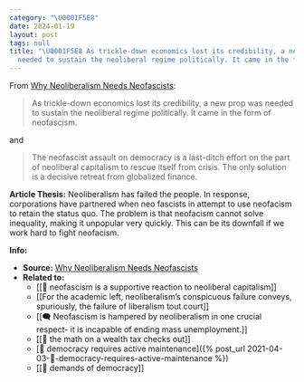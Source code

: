 ```yaml
---
category: "\U0001F5E8️"
date: 2024-01-19
layout: post
tags: null
title: "\U0001F5E8️ As trickle-down economics lost its credibility, a new prop was
  needed to sustain the neoliberal regime politically. It came in the form of neofascism."
---
```


From [Why Neoliberalism Needs Neofascists](http://bostonreview.net/class-inequality-politics/prabhat-patnaik-why-neoliberalism-needs-neofascists):
> As trickle-down economics lost its credibility, a new prop was needed to sustain the neoliberal regime politically. It came in the form of neofascism.

and

> The neofascist assault on democracy is a last-ditch effort on the part of neoliberal capitalism to rescue itself from crisis. The only solution is a decisive retreat from globalized finance.

**Article Thesis:** Neoliberalism has failed the people. In response, corporations have partnered when neo fascists in attempt to use neofacism to retain the status quo. The problem is that neofacism cannot solve inequality, making it unpopular very quickly. This can be its downfall if we work hard to fight neofacism.

**Info:**
- **Source:** [Why Neoliberalism Needs Neofascists](http://bostonreview.net/class-inequality-politics/prabhat-patnaik-why-neoliberalism-needs-neofascists)
- **Related to:**
	-  [[🌰 neofascism is a supportive reaction to neoliberal capitalism]]
	- [[For the academic left, neoliberalism’s conspicuous failure conveys, spuriously, the failure of liberalism tout court]]
	- [[🗨️ Neofascism is hampered by neoliberalism in one crucial respect- it is incapable of ending mass unemployment.]]
	- [[🌰 the math on a wealth tax checks out]]
	- [🌰 democracy requires active maintenance]({% post_url 2021-04-03-🌰-democracy-requires-active-maintenance %})
	- [[🌰 demands of democracy]]